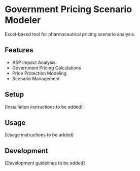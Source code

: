 # Government Pricing Scenario Modeler

Excel-based tool for pharmaceutical pricing scenario analysis.

## Features
- ASP Impact Analysis
- Government Pricing Calculations
- Price Protection Modeling
- Scenario Management

## Setup
[Installation instructions to be added]

## Usage
[Usage instructions to be added]

## Development
[Development guidelines to be added] 
